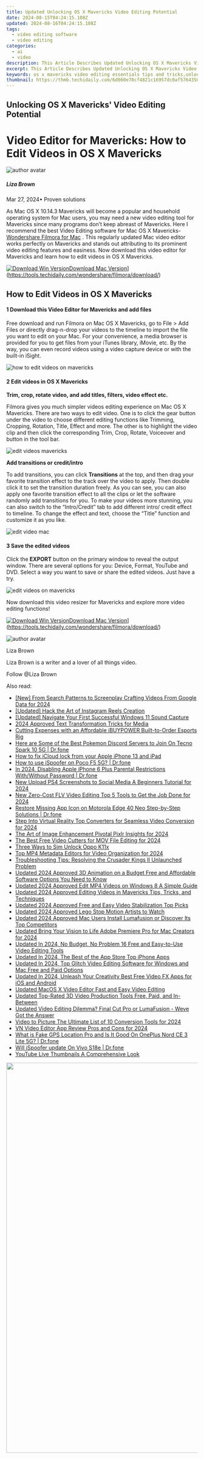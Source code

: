 ```yaml
---
title: Updated Unlocking OS X Mavericks Video Editing Potential
date: 2024-08-15T04:24:15.108Z
updated: 2024-08-16T04:24:15.108Z
tags: 
  - video editing software
  - video editing
categories: 
  - ai
  - video
description: This Article Describes Updated Unlocking OS X Mavericks Video Editing Potential
excerpt: This Article Describes Updated Unlocking OS X Mavericks Video Editing Potential
keywords: os x mavericks video editing essentials tips and tricks,unlocking video editing potential on mac yosemite,unlocking os x mavericks video editing potential,os x mavericks video editing tutorial mastering the basics,the ultimate os x mavericks video editing handbook,ai animation os x mavericks video editing essentials tips and tricks,the ultimate os x mavericks video editing crash course
thumbnail: https://thmb.techidaily.com/6d060e78cf4821c16957dc0af5764350800050d4c706e3284222e7ce2389a41f.jpg
---
```


## Unlocking OS X Mavericks' Video Editing Potential

# Video Editor for Mavericks: How to Edit Videos in OS X Mavericks

![author avatar](https://lh5.googleusercontent.com/-AIMmjowaFs4/AAAAAAAAAAI/AAAAAAAAABc/Y5UmwDaI7HU/s250-c-k/photo.jpg)

##### Liza Brown

 Mar 27, 2024• Proven solutions

As Mac OS X 10.14.3 Mavericks will become a popular and household operating system for Mac users, you may need a new video editing tool for Mavericks since many programs don’t keep abreast of Mavericks. Here I recommend the best Video Editing software for Mac OS X Mavericks- [Wondershare Filmora for Mac](https://tools.techidaily.com/wondershare/filmora/download/) . This regularly updated Mac video editor works perfectly on Mavericks and stands out attributing to its prominent video editing features and easiness. Now download this video editor for Mavericks and learn how to edit videos in OS X Mavericks.

[![Download Win Version](https://images.wondershare.com/filmora/guide/download-btn-win.jpg)](https://tools.techidaily.com/wondershare/filmora/download/)[Download Mac Version](https://images.wondershare.com/filmora/guide/download-btn-mac.jpg)](https://tools.techidaily.com/wondershare/filmora/download/)

## How to Edit Videos in OS X Mavericks

#### 1 Download this Video Editor for Mavericks and add files

Free download and run Filmora on Mac OS X Mavericks, go to File > Add Files or directly drag-n-drop your videos to the timeline to import the file you want to edit on your Mac. For your convenience, a media browser is provided for you to get files from your iTunes library, iMovie, etc. By the way, you can even record videos using a video capture device or with the built-in iSight.

![how to edit videos on mavericks](https://images.wondershare.com/filmora/article-images/import-video-9-mac.jpg)

#### 2 Edit videos in OS X Mavericks

 **Trim, crop, rotate video, and add titles, filters, video effect etc.**

Filmora gives you much simpler videos editing experience on Mac OS X Mavericks. There are two ways to edit video. One is to click the gear button under the video to choose different editing functions like Trimming, Cropping, Rotation, Title, Effect and more. The other is to highlight the video clip and then click the corresponding Trim, Crop, Rotate, Voiceover and button in the tool bar.

![edit videos mavericks](https://images.wondershare.com/filmora/article-images/edit-video-filmora-9-mac.jpg)

 **Add transitions or credit/intro**

To add transitions, you can click **Transitions** at the top, and then drag your favorite transition effect to the track over the video to apply. Then double click it to set the transition duration freely. As you can see, you can also apply one favorite transition effect to all the clips or let the software randomly add transitions for you. To make your videos more stunning, you can also switch to the “Intro/Credit” tab to add different intro/ credit effect to timeline. To change the effect and text, choose the “Title” function and customize it as you like.

![edit video mac](https://images.wondershare.com/filmora/guide/add-transition-mac.jpg)

#### 3 Save the edited videos

Click the **EXPORT** button on the primary window to reveal the output window. There are several options for you: Device, Format, YouTube and DVD. Select a way you want to save or share the edited videos. Just have a try.

![edit videos on mavericks](https://images.wondershare.com/filmora/guide/export-to-format-mac.JPG)

Now download this video resizer for Mavericks and explore more video editing functions!

[![Download Win Version](https://images.wondershare.com/filmora/guide/download-btn-win.jpg)](https://tools.techidaily.com/wondershare/filmora/download/)[Download Mac Version](https://images.wondershare.com/filmora/guide/download-btn-mac.jpg)](https://tools.techidaily.com/wondershare/filmora/download/)

![author avatar](https://lh5.googleusercontent.com/-AIMmjowaFs4/AAAAAAAAAAI/AAAAAAAAABc/Y5UmwDaI7HU/s250-c-k/photo.jpg)

Liza Brown

Liza Brown is a writer and a lover of all things video.

Follow @Liza Brown

<span class="atpl-alsoreadstyle">Also read:</span>
<div><ul>
<li><a href="https://youtube-docs.techidaily.com/rom-search-patterns-to-screenplay-crafting-videos-from-google-data-for-2024/"><u>[New] From Search Patterns to Screenplay  Crafting Videos From Google Data for 2024</u></a></li>
<li><a href="https://instagram-video-recordings.techidaily.com/updated-hack-the-art-of-instagram-reels-creation/"><u>[Updated] Hack the Art of Instagram Reels Creation</u></a></li>
<li><a href="https://extra-approaches.techidaily.com/updated-navigate-your-first-successful-windows-11-sound-capture/"><u>[Updated] Navigate Your First Successful Windows 11 Sound Capture</u></a></li>
<li><a href="https://fox-links.techidaily.com/2024-approved-text-transformation-tricks-for-media/"><u>2024 Approved  Text Transformation Tricks for Media</u></a></li>
<li><a href="https://ai-video-apps.techidaily.com/cutting-expenses-with-an-affordable-ibuypower-built-to-order-esports-rig/"><u>Cutting Expenses with an Affordable iBUYPOWER Built-to-Order Esports Rig</u></a></li>
<li><a href="https://android-pokemon-go.techidaily.com/here-are-some-of-the-best-pokemon-discord-servers-to-join-on-tecno-spark-10-5g-drfone-by-drfone-virtual-android/"><u>Here are Some of the Best Pokemon Discord Servers to Join On Tecno Spark 10 5G | Dr.fone</u></a></li>
<li><a href="https://activate-lock.techidaily.com/how-to-fix-icloud-lock-from-your-apple-iphone-13-and-ipad-by-drfone-ios/"><u>How to fix iCloud lock from your Apple iPhone 13 and iPad</u></a></li>
<li><a href="https://pokemon-go-android.techidaily.com/how-to-use-ispoofer-on-poco-f5-5g-drfone-by-drfone-virtual-android/"><u>How to use iSpoofer on Poco F5 5G? | Dr.fone</u></a></li>
<li><a href="https://iphone-unlock.techidaily.com/in-2024-disabling-apple-iphone-6-plus-parental-restrictions-withwithout-password-drfone-by-drfone-ios/"><u>In 2024, Disabling Apple iPhone 6 Plus Parental Restrictions With/Without Password | Dr.fone</u></a></li>
<li><a href="https://ai-video-apps.techidaily.com/new-upload-ps4-screenshots-to-social-media-a-beginners-tutorial-for-2024/"><u>New Upload PS4 Screenshots to Social Media A Beginners Tutorial for 2024</u></a></li>
<li><a href="https://ai-video-apps.techidaily.com/new-zero-cost-flv-video-editing-top-5-tools-to-get-the-job-done-for-2024/"><u>New Zero-Cost FLV Video Editing Top 5 Tools to Get the Job Done for 2024</u></a></li>
<li><a href="https://howto.techidaily.com/restore-missing-app-icon-on-motorola-edge-40-neo-step-by-step-solutions-drfone-by-drfone-fix-android-problems-fix-android-problems/"><u>Restore Missing App Icon on Motorola Edge 40 Neo Step-by-Step Solutions | Dr.fone</u></a></li>
<li><a href="https://ai-video-apps.techidaily.com/step-into-virtual-reality-top-converters-for-seamless-video-conversion-for-2024/"><u>Step Into Virtual Reality Top Converters for Seamless Video Conversion for 2024</u></a></li>
<li><a href="https://some-skills.techidaily.com/the-art-of-image-enhancement-pivotal-pixlr-insights-for-2024/"><u>The Art of Image Enhancement  Pivotal Pixlr Insights for 2024</u></a></li>
<li><a href="https://ai-video-apps.techidaily.com/the-best-free-video-cutters-for-mov-file-editing-for-2024/"><u>The Best Free Video Cutters for MOV File Editing for 2024</u></a></li>
<li><a href="https://sim-unlock.techidaily.com/three-ways-to-sim-unlock-oppo-k11x-by-drfone-android/"><u>Three Ways to Sim Unlock Oppo K11x</u></a></li>
<li><a href="https://ai-video-apps.techidaily.com/top-mp4-metadata-editors-for-video-organization-for-2024/"><u>Top MP4 Metadata Editors for Video Organization for 2024</u></a></li>
<li><a href="https://win-answers.techidaily.com/troubleshooting-tips-resolving-the-crusader-kings-ii-unlaunched-problem/"><u>Troubleshooting Tips: Resolving the Crusader Kings II Unlaunched Problem</u></a></li>
<li><a href="https://ai-video-apps.techidaily.com/updated-2024-approved-3d-animation-on-a-budget-free-and-affordable-software-options-you-need-to-know/"><u>Updated 2024 Approved 3D Animation on a Budget Free and Affordable Software Options You Need to Know</u></a></li>
<li><a href="https://ai-video-apps.techidaily.com/updated-2024-approved-edit-mp4-videos-on-windows-8-a-simple-guide/"><u>Updated 2024 Approved Edit MP4 Videos on Windows 8 A Simple Guide</u></a></li>
<li><a href="https://ai-video-apps.techidaily.com/updated-2024-approved-editing-videos-in-mavericks-tips-tricks-and-techniques/"><u>Updated 2024 Approved Editing Videos in Mavericks Tips, Tricks, and Techniques</u></a></li>
<li><a href="https://ai-video-apps.techidaily.com/updated-2024-approved-free-and-easy-video-stabilization-top-picks/"><u>Updated 2024 Approved Free and Easy Video Stabilization Top Picks</u></a></li>
<li><a href="https://ai-video-apps.techidaily.com/updated-2024-approved-lego-stop-motion-artists-to-watch/"><u>Updated 2024 Approved Lego Stop Motion Artists to Watch</u></a></li>
<li><a href="https://ai-video-apps.techidaily.com/updated-2024-approved-mac-users-install-lumafusion-or-discover-its-top-competitors/"><u>Updated 2024 Approved Mac Users Install Lumafusion or Discover Its Top Competitors</u></a></li>
<li><a href="https://ai-video-apps.techidaily.com/updated-bring-your-vision-to-life-adobe-premiere-pro-for-mac-creators-for-2024/"><u>Updated Bring Your Vision to Life Adobe Premiere Pro for Mac Creators for 2024</u></a></li>
<li><a href="https://ai-video-apps.techidaily.com/updated-in-2024-no-budget-no-problem-16-free-and-easy-to-use-video-editing-tools/"><u>Updated In 2024, No Budget, No Problem 16 Free and Easy-to-Use Video Editing Tools</u></a></li>
<li><a href="https://ai-video-apps.techidaily.com/updated-in-2024-the-best-of-the-app-store-top-iphone-apps/"><u>Updated In 2024, The Best of the App Store Top iPhone Apps</u></a></li>
<li><a href="https://ai-video-apps.techidaily.com/updated-in-2024-top-glitch-video-editing-software-for-windows-and-mac-free-and-paid-options/"><u>Updated In 2024, Top Glitch Video Editing Software for Windows and Mac Free and Paid Options</u></a></li>
<li><a href="https://ai-video-apps.techidaily.com/updated-in-2024-unleash-your-creativity-best-free-video-fx-apps-for-ios-and-android/"><u>Updated In 2024, Unleash Your Creativity Best Free Video FX Apps for iOS and Android</u></a></li>
<li><a href="https://ai-video-apps.techidaily.com/updated-macos-x-video-editor-fast-and-easy-video-editing/"><u>Updated MacOS X Video Editor Fast and Easy Video Editing</u></a></li>
<li><a href="https://ai-video-apps.techidaily.com/updated-top-rated-3d-video-production-tools-free-paid-and-in-between/"><u>Updated Top-Rated 3D Video Production Tools Free, Paid, and In-Between</u></a></li>
<li><a href="https://ai-video-apps.techidaily.com/updated-video-editing-dilemma-final-cut-pro-or-lumafusion-weve-got-the-answer/"><u>Updated Video Editing Dilemma? Final Cut Pro or LumaFusion - Weve Got the Answer</u></a></li>
<li><a href="https://ai-video-apps.techidaily.com/video-to-picture-the-ultimate-list-of-10-conversion-tools-for-2024/"><u>Video to Picture The Ultimate List of 10 Conversion Tools for 2024</u></a></li>
<li><a href="https://ai-video-apps.techidaily.com/vn-video-editor-app-review-pros-and-cons-for-2024/"><u>VN Video Editor App Review Pros and Cons for 2024</u></a></li>
<li><a href="https://fake-location.techidaily.com/what-is-fake-gps-location-pro-and-is-it-good-on-oneplus-nord-ce-3-lite-5g-drfone-by-drfone-virtual-android/"><u>What is Fake GPS Location Pro and Is It Good On OnePlus Nord CE 3 Lite 5G? | Dr.fone</u></a></li>
<li><a href="https://fake-location.techidaily.com/will-ispoofer-update-on-vivo-s18e-drfone-by-drfone-virtual-android/"><u>Will iSpoofer update On Vivo S18e | Dr.fone</u></a></li>
<li><a href="https://youtube-videos.techidaily.com/youtube-live-thumbnails-a-comprehensive-look/"><u>YouTube Live Thumbnails  A Comprehensive Look</u></a></li>
</ul></div>

<ins class="adsbygoogle"
      style="display:block"
      data-ad-client="ca-pub-7571918770474297"
      data-ad-slot="8358498916"
      data-ad-format="auto"
      data-full-width-responsive="true"></ins>
<!-- affiliate ads begin -->
<a href="https://ephamedtechinc.pxf.io/c/5597632/2095385/26400" target="_top" id="2095385"><img src="//a.impactradius-go.com/display-ad/26400-2095385" border="0" alt="" width="1024" height="1024"/></a><img height="0" width="0" src="https://imp.pxf.io/i/5597632/2095385/26400" style="position:absolute;visibility:hidden;" border="0" />
<!-- affiliate ads end -->